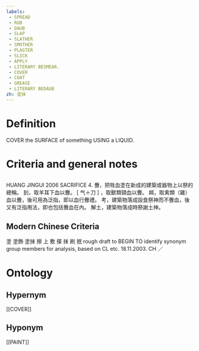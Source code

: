 ```yaml
---
labels: 
 - SPREAD
 - RUB
 - DAUB
 - SLAP
 - SLATHER
 - SMOTHER
 - PLASTER
 - SLICK
 - APPLY
 - LITERARY BESMEAR.
 - COVER
 - COAT
 - GREASE
 - LITERARY BEDAUB
zh: 塗抹
---
```


# Definition
COVER the SURFACE of something USING a LIQUID.
# Criteria and general notes
## 
HUANG JINGUI 2006
SACRIFICE 4.
釁，把牲血塗在新成的建築或器物上以祭的總稱。
刲，取羊耳下血以釁。
[ 气＋刀 ] ，取獸類頸血以釁。
衈，取禽類（雞）血以釁，後可用為泛指，即以血行釁禮。
考，建築物落成設食祭神而不釁血，後又有泛指用法，即也包括釁血在內。
解土，建築物落成時祭謝土神。
## Modern Chinese Criteria
塗
塗飾
塗抹
擦
上
敷
搽
抹
刷
抿
rough draft to BEGIN TO identify synonym group members for analysis, based on CL etc. 18.11.2003. CH ／
# Ontology

## Hypernym
[[COVER]]
## Hyponym
[[PAINT]]